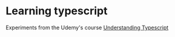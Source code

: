 # Learning typescript

Experiments from the Udemy's course [Understanding Typescript](https://www.udemy.com/course/understanding-typescript/) 
